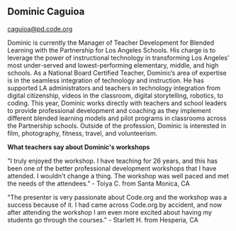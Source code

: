 ## Dominic Caguioa

[caguioa@pd.code.org](mailto:caguioa@pd.code.org)

Dominic is currently the Manager of Teacher Development for Blended Learning with the Partnership for Los Angeles Schools. His charge is to leverage the power of instructional technology in transforming Los Angeles’ most under-served and lowest-performing elementary, middle, and high schools. As a National Board Certified Teacher, Dominic’s area of expertise is in the seamless integration of technology and instruction. He has supported LA administrators and teachers in technology integration from digital citizenship, videos in the classroom, digital storytelling, robotics, to coding.  This year, Dominic works directly with teachers and school leaders to provide professional development and coaching as they implement different blended learning models and pilot programs in classrooms across the Partnership schools. Outside of the profession, Dominic is interested in film, photography, fitness, travel, and volunteerism.

**What teachers say about Dominic's workshops**

"I truly enjoyed the workshop. I have teaching for 26 years, and this has been one of the better professional development workshops that I have attended.  I wouldn't change a thing. The workshop was well paced and met the needs of the attendees." - Toiya C. from Santa Monica, CA

"The presenter is very passionate about Code.org and the workshop was a success because of it. I had came across Code.org by accident, and now after attending the workshop I am even more excited about having my students go through the courses." - Starlett H. from Hesperia, CA